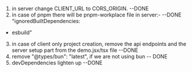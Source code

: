1) in server change CLIENT_URL to CORS_ORIGIN.  --DONE
2) in case of pnpm there will be pnpm-workplace file in server:-  --DONE
"ignoredBuiltDependencies:
  - esbuild"
3) in case of client only project creation, remove the api endpoints and the server setup part from the demo.jsx/tsx file  --DONE
4) remove "@types/bun": "latest", if we are not using bun -- DONE
5) devDependencies lighten up  --DONE